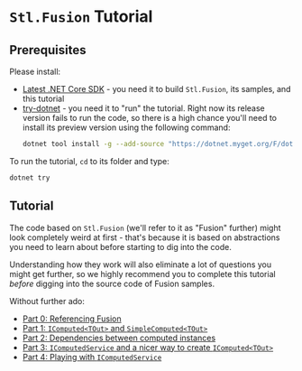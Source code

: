# `Stl.Fusion` Tutorial

## Prerequisites

Please install: 
- [Latest .NET Core SDK](https://dotnet.microsoft.com/download) - you need it
  to build `Stl.Fusion`, its samples, and this tutorial
- [try-dotnet](https://github.com/dotnet/try/blob/master/DotNetTryLocal.md) -
  you need it to "run" the tutorial. Right now its release version fails
  to run the code, so there is a high chance you'll need to install its
  preview version using the following command:
  ```bash
  dotnet tool install -g --add-source "https://dotnet.myget.org/F/dotnet-try/api/v3/index.json" Microsoft.dotnet-try
  ```

To run the tutorial, `cd` to its folder and type:
```bash
dotnet try
```

## Tutorial

The code based on `Stl.Fusion` (we'll refer to it as "Fusion" further)
might look completely weird at first - that's because it is based
on abstractions you need to learn about before starting
to dig into the code. 

Understanding how they work will also eliminate a lot
of questions you might get further, so we highly recommend you
to complete this tutorial *before* digging into the source
code of Fusion samples.

Without further ado:
* [Part 0: Referencing Fusion](./Part00.md)
* [Part 1: `IComputed<TOut>` and `SimpleComputed<TOut>`](./Part01.md)
* [Part 2: Dependencies between computed instances](./Part02.md)
* [Part 3: `IComputedService` and a nicer way to create `IComputed<TOut>`](./Part03.md)
* [Part 4: Playing with `IComputedService`](./Part04.md)
